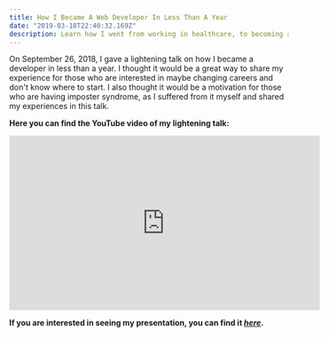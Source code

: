 ```yaml
---
title: How I Became A Web Developer In Less Than A Year
date: "2019-03-18T22:40:32.169Z"
description: Learn how I went from working in healthcare, to becoming a developer in less than a year.
---
```


On September 26, 2018, I gave a lightening talk on how I became a developer in less than a year. I thought it would be a great way to share my experience for those who are interested in maybe changing careers and don't know where to start. I also thought it would be a motivation for those who are having imposter syndrome, as I suffered from it myself and shared my experiences in this talk. 

**Here you can find the YouTube video of my lightening talk:**
<iframe width="560" height="315" src="https://www.youtube.com/embed/d4-h5-mGgIg" frameborder="0" allow="accelerometer; autoplay; encrypted-media; gyroscope; picture-in-picture" allowfullscreen></iframe>

**If you are interested in seeing my presentation, you can find it [*here*](https://haleywardo.github.io/projects/wwc-talks/).**


